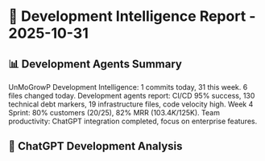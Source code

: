 # 🚀 Development Intelligence Report - 2025-10-31

## 📊 Development Agents Summary
UnMoGrowP Development Intelligence: 1 commits today, 31 this week. 6 files changed today. Development agents report: CI/CD 95% success, 130 technical debt markers, 19 infrastructure files, code velocity high. Week 4 Sprint: 80% customers (20/25), 82% MRR ($103.4K/$125K). Team productivity: ChatGPT integration completed, focus on enterprise features.

## 🧠 ChatGPT Development Analysis
